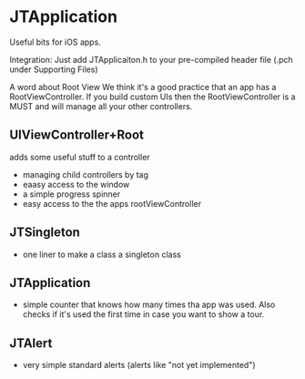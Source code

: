 JTApplication
=============

Useful bits for iOS apps.

Integration: Just add JTApplicaiton.h to your pre-compiled header file (.pch under Supporting Files)

A word about Root View 
We think it's a good practice that an app has a RootViewController. 
If you build custom UIs then the RootViewController is a MUST and will manage all your other controllers.

UIViewController+Root 
---------------------

adds some useful stuff to a controller
- managing child controllers by tag
- eaasy access to the window
- a simple progress spinner
- easy access to the the apps rootViewController

JTSingleton
------------
- one liner to make a class a singleton class

JTApplication
-------------
- simple counter that knows how many times tha app was used. Also checks if it's used the first time in case you want to show a tour.

JTAlert
-------
- very simple standard alerts (alerts like "not yet implemented")
